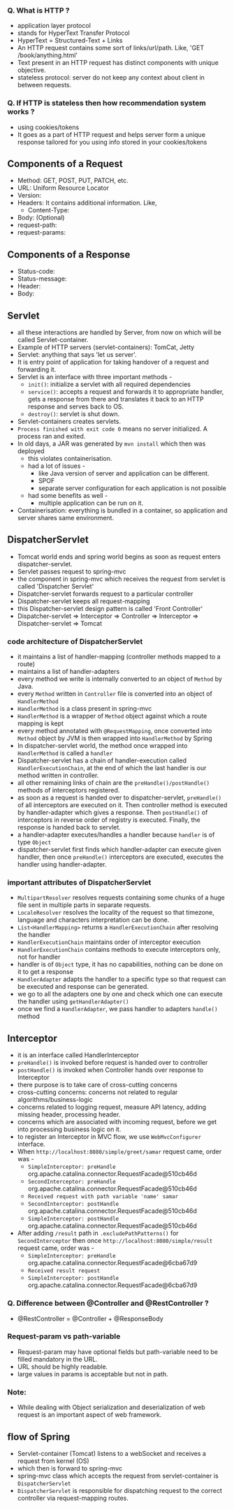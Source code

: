 ### Q. What is HTTP ?
- application layer protocol
- stands for HyperText Transfer Protocol
- HyperText = Structured-Text + Links
- An HTTP request contains some sort of links/url/path. Like, 'GET /book/anything.html'
- Text present in an HTTP request has distinct components with unique objective.
- stateless protocol: server do not keep any context about client in between requests.

### Q. If HTTP is stateless then how recommendation system works ?
- using cookies/tokens
- It goes as a part of HTTP request and helps server form a unique response tailored for you using info stored in your cookies/tokens

## Components of a Request
- Method: GET, POST, PUT, PATCH, etc.
- URL: Uniform Resource Locator
- Version: 
- Headers: It contains additional information. Like,
  - Content-Type: 
- Body: (Optional)
- request-path:
- request-params:

## Components of a Response
- Status-code:
- Status-message:
- Header:
- Body:

## Servlet
- all these interactions are handled by Server, from now on which will be called Servlet-container.
- Example of HTTP servers (servlet-containers): TomCat, Jetty
- Servlet: anything that says 'let us server'.
- It is entry point of application for taking handover of a request and forwarding it.
- Servlet is an interface with three important methods -
  - `init()`: initialize a servlet with all required dependencies
  - `service()`: accepts a request and forwards it to appropriate handler, gets a response from there and translates it back to an HTTP response and serves back to OS.
  - `destroy()`: servlet is shut down.
- Servlet-containers creates servlets.
- `Process finished with exit code 0` means no server initialized. A process ran and exited.
- In old days, a JAR was generated by `mvn install` which then was deployed
  - this violates containerisation.
  - had a lot of issues -
    - like Java version of server and application can be different.
    - SPOF
    - separate server configuration for each application is not possible  
  - had some benefits as well -
    - multiple application can be run on it.
- Containerisation: everything is bundled in a container, so application and server shares same environment.

## DispatcherServlet
- Tomcat world ends and spring world begins as soon as request enters dispatcher-servlet.
- Servlet passes request to spring-mvc
- the component in spring-mvc which receives the request from servlet is called 'Dispatcher Servlet'
- Dispatcher-servlet forwards request to a particular controller
- Dispatcher-servlet keeps all request-mapping
- this Dispatcher-servlet design pattern is called 'Front Controller'
- Dispatcher-servlet => Interceptor => Controller => Interceptor => Dispatcher-servlet => Tomcat

### code architecture of DispatcherServlet
- it maintains a list of handler-mapping (controller methods mapped to a route)
- maintains a list of handler-adapters
- every method we write is internally converted to an object of `Method` by Java.
- every `Method` written in `Controller` file is converted into an object of `HandlerMethod`
- `HandlerMethod` is a class present in spring-mvc
- `HandlerMethod` is a wrapper of `Method` object against which a route mapping is kept
- every method annotated with `@RequestMapping`, once converted into `Method` object by JVM is then wrapped into `HandlerMethod` by Spring
- In dispatcher-servlet world, the method once wrapped into `HandlerMethod` is called a `handler`
- Dispatcher-servlet has a chain of handler-execution called `HandlerExecutionChain`, at the end of which the last handler is our method written in controller.
- all other remaining links of chain are the `preHandle()/postHandle()` methods of interceptors registered.
- as soon as a request is handed over to dispatcher-servlet, `preHandle()` of all interceptors are executed on it. Then controller method is executed by handler-adapter which gives a response. Then `postHandle()` of interceptors in reverse order of registry is executed. Finally, the response is handed back to servlet.
- a handler-adapter executes/handles a handler because `handler` is of type `Object`
- dispatcher-servlet first finds which handler-adapter can execute given handler, then once `preHandle()` interceptors are executed, executes the handler using handler-adapter.

### important attributes of DispatcherServlet
- `MultipartResolver` resolves requests containing some chunks of a huge file sent in multiple parts in separate requests.
- `LocaleResolver` resolves the locality of the request so that timezone, language and characters interpretation can be done.
- `List<HandlerMapping>` returns a `HandlerExecutionChain` after resolving the handler
- `HandlerExecutionChain` maintains order of interceptor execution
- `HandlerExecutionChain` contains methods to execute interceptors only, not for handler
- handler is of `Object` type, it has no capabilities, nothing can be done on it to get a response
- `HandlerAdapter` adapts the handler to a specific type so that request can be executed and response can be generated.
- we go to all the adapters one by one and check which one can execute the handler using `getHandlerAdapter()`
- once we find a `HandlerAdapter`, we pass handler to adapters `handle()` method

## Interceptor
- it is an interface called HandlerInterceptor
- `preHandle()` is invoked before request is handed over to controller
- `postHandle()` is invoked when Controller hands over response to Interceptor
- there purpose is to take care of cross-cutting concerns
- cross-cutting concerns: concerns not related to regular algorithms/business-logic
- concerns related to logging request, measure API latency, adding missing header, processing header.
- concerns which are associated with incoming request, before we get into processing business logic on it.
- to register an Interceptor in MVC flow, we use `WebMvcConfigurer` interface.
- When `http://localhost:8080/simple/greet/samar` request came, order was -
  - `SimpleInterceptor: preHandle` org.apache.catalina.connector.RequestFacade@510cb46d
  - `SecondInterceptor: preHandle` org.apache.catalina.connector.RequestFacade@510cb46d
  - `Received request with path variable 'name' samar`
  - `SecondInterceptor: postHandle` org.apache.catalina.connector.RequestFacade@510cb46d
  - `SimpleInterceptor: postHandle` org.apache.catalina.connector.RequestFacade@510cb46d
- After adding `/result` path in `.excludePathPatterns()` for `SecondInterceptor` then once `http://localhost:8080/simple/result` request came, order was -
  - `SimpleInterceptor: preHandle` org.apache.catalina.connector.RequestFacade@6cba67d9
  - `Received result request`
  - `SimpleInterceptor: postHandle` org.apache.catalina.connector.RequestFacade@6cba67d9

### Q. Difference between @Controller and @RestController ?
- @RestController = @Controller + @ResponseBody

### Request-param vs path-variable
- Request-param may have optional fields but path-variable need to be filled mandatory in the URL.
- URL should be highly readable.
- large values in params is acceptable but not in path.

### Note:
- While dealing with Object serialization and deserialization of web request is an important aspect of web framework.

## flow of Spring
- Servlet-container (Tomcat) listens to a webSocket and receives a request from kernel (OS)
- which then is forward to spring-mvc
- spring-mvc class which accepts the request from servlet-container is `DispatcherServlet`
- `DispatcherServlet` is responsible for dispatching request to the correct controller via request-mapping routes.
